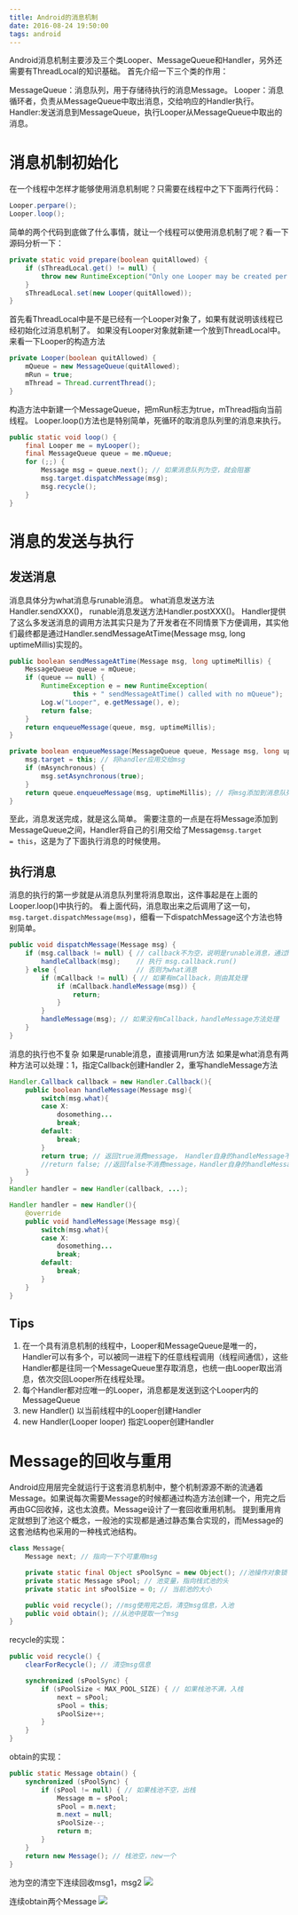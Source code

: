 ```yaml
---
title: Android的消息机制
date: 2016-08-24 19:50:00
tags: android
---
```


Android消息机制主要涉及三个类Looper、MessageQueue和Handler，另外还需要有ThreadLocal的知识基础。
首先介绍一下三个类的作用：

MessageQueue：消息队列，用于存储待执行的消息Message。
Looper：消息循环者，负责从MessageQueue中取出消息，交给响应的Handler执行。
Handler:发送消息到MessageQueue，执行Looper从MessageQueue中取出的消息。

# 消息机制初始化
在一个线程中怎样才能够使用消息机制呢？只需要在线程中之下下面两行代码：

``` java
Looper.perpare();
Looper.loop();
```
简单的两个代码到底做了什么事情，就让一个线程可以使用消息机制了呢？看一下源码分析一下：

``` java
private static void prepare(boolean quitAllowed) {
    if (sThreadLocal.get() != null) {
        throw new RuntimeException("Only one Looper may be created per thread");
    }
    sThreadLocal.set(new Looper(quitAllowed));
}
```
首先看ThreadLocal中是不是已经有一个Looper对象了，如果有就说明该线程已经初始化过消息机制了。
如果没有Looper对象就新建一个放到ThreadLocal中。来看一下Looper的构造方法

``` java
private Looper(boolean quitAllowed) {
    mQueue = new MessageQueue(quitAllowed);
    mRun = true;
    mThread = Thread.currentThread();
}
```
构造方法中新建一个MessageQueue，把mRun标志为true，mThread指向当前线程。
Looper.loop()方法也是特别简单，死循环的取消息队列里的消息来执行。

``` java
public static void loop() {
    final Looper me = myLooper();
    final MessageQueue queue = me.mQueue;
    for (;;) {
        Message msg = queue.next(); // 如果消息队列为空，就会阻塞
        msg.target.dispatchMessage(msg);
        msg.recycle();
    }
}
```
# 消息的发送与执行
## 发送消息
消息具体分为what消息与runable消息。
what消息发送方法Handler.sendXXX()， runable消息发送方法Handler.postXXX()。
Handler提供了这么多发送消息的调用方法其实只是为了开发者在不同情景下方便调用，其实他们最终都是通过Handler.sendMessageAtTime(Message msg, long uptimeMillis)实现的。
``` java
public boolean sendMessageAtTime(Message msg, long uptimeMillis) {
    MessageQueue queue = mQueue;
    if (queue == null) {
        RuntimeException e = new RuntimeException(
                this + " sendMessageAtTime() called with no mQueue");
        Log.w("Looper", e.getMessage(), e);
        return false;
    }
    return enqueueMessage(queue, msg, uptimeMillis);
}
```
``` java
private boolean enqueueMessage(MessageQueue queue, Message msg, long uptimeMillis) {
    msg.target = this; // 将handler应用交给msg
    if (mAsynchronous) {
        msg.setAsynchronous(true);
    }
    return queue.enqueueMessage(msg, uptimeMillis); // 将msg添加到消息队列
}
```
至此，消息发送完成，就是这么简单。
需要注意的一点是在将Message添加到MessageQueue之间，Handler将自己的引用交给了Message<code>msg.target = this</code>，这是为了下面执行消息的时候使用。

## 执行消息
消息的执行的第一步就是从消息队列里将消息取出，这件事起是在上面的Looper.loop()中执行的。
看上面代码，消息取出来之后调用了这一句，<code>msg.target.dispatchMessage(msg)</code>，细看一下dispatchMessage这个方法也特别简单。
``` java
public void dispatchMessage(Message msg) {
    if (msg.callback != null) { // callback不为空，说明是runable消息，通过handleCallback方法执行
        handleCallback(msg);    // 执行 msg.callback.run()
    } else {					// 否则为what消息
        if (mCallback != null) { // 如果有mCallback，则由其处理
            if (mCallback.handleMessage(msg)) {
                return;
            }
        }
        handleMessage(msg); // 如果没有mCallback，handleMessage方法处理
    }
}
```
消息的执行也不复杂
如果是runable消息，直接调用run方法
如果是what消息有两种方法可以处理：1，指定Callback创建Handler 2，重写handleMessage方法
``` java
Handler.Callback callback = new Handler.Callback(){
	public boolean handleMessage(Message msg){
		switch(msg.what){
		case X:
			dosomething...
			break;
		default:
			break;
		}
		return true; // 返回true消费message， Handler自身的handleMessage不会被执行
		//return false; //返回false不消费message，Handler自身的handleMessage会被执行
	}
}
Handler handler = new Handler(callback, ...);
```
``` java
Handler handler = new Handler(){
	@override
	public void handleMessage(Message msg){
		switch(msg.what){
		case X:
			dosomething...
			break;
		default:
			break;
		}
	}
}
```

## Tips
1. 在一个具有消息机制的线程中，Looper和MessageQueue是唯一的，Handler可以有多个，可以被同一进程下的任意线程调用（线程间通信），这些Handler都是往同一个MessageQueue里存取消息，也统一由Looper取出消息，依次交回Looper所在线程处理。
2. 每个Handler都对应唯一的Looper，消息都是发送到这个Looper内的MessageQueue
3. new Handler() 以当前线程中的Looper创建Handler
4. new Handler(Looper looper) 指定Looper创建Handler

# Message的回收与重用
Android应用层完全就运行于这套消息机制中，整个机制源源不断的流通着Message。如果说每次需要Message的时候都通过构造方法创建一个，用完之后再由GC回收掉，这也太浪费。Message设计了一套回收重用机制。
提到重用肯定就想到了池这个概念，一般池的实现都是通过静态集合实现的，而Message的这套池结构也采用的一种栈式池结构。

``` java
class Message{
	Message next; // 指向一下个可重用msg

    private static final Object sPoolSync = new Object(); //池操作对象锁
    private static Message sPool; // 池变量，指向栈式池的头
    private static int sPoolSize = 0; // 当前池的大小

    public void recycle(); //msg使用完之后，清空msg信息，入池
    public void obtain(); //从池中提取一个msg
}
```

recycle的实现：
``` java
public void recycle() {
    clearForRecycle(); // 清空msg信息

    synchronized (sPoolSync) {
        if (sPoolSize < MAX_POOL_SIZE) { // 如果栈池不满，入栈
            next = sPool;
            sPool = this;
            sPoolSize++;
        }
    }
}
```
obtain的实现：
``` java
public static Message obtain() {
    synchronized (sPoolSync) {
        if (sPool != null) { // 如果栈池不空，出栈
            Message m = sPool;
            sPool = m.next;
            m.next = null;
            sPoolSize--;
            return m;
        }
    }
    return new Message(); // 栈池空，new一个
}
```
池为空的清空下连续回收msg1，msg2
![](pic01.jpg)

连续obtain两个Message
![](pic02.jpg)